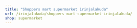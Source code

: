 ```yaml
---
title: "Shoppers mart supermarket irinjalakuda"
url: /irinjalakuda/shoppers-mart-supermarket-irinjalakuda/
shop: supermarket
---
```

